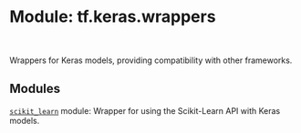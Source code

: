 <div itemscope itemtype="http://developers.google.com/ReferenceObject">
<meta itemprop="name" content="tf.keras.wrappers" />
<meta itemprop="path" content="Stable" />
</div>

# Module: tf.keras.wrappers


<table class="tfo-notebook-buttons tfo-api" align="left">
</table>



Wrappers for Keras models, providing compatibility with other frameworks.



## Modules

[`scikit_learn`](../../tf/keras/wrappers/scikit_learn.md) module: Wrapper for using the Scikit-Learn API with Keras models.

